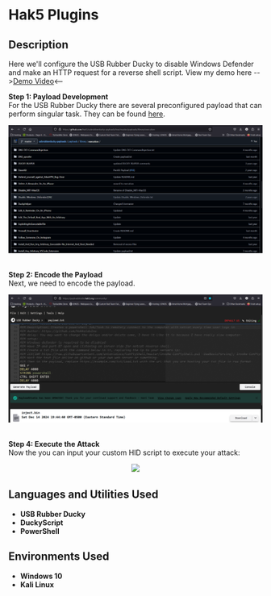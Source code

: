 <h1>Hak5 Plugins</h1>

<h2>Description</h2>
Here we'll configure the USB Rubber Ducky to disable Windows Defender and make an HTTP request for a reverse shell script. View my demo here --><a href="https://youtu.be/Lwp7VJKKu5w?si=COM60IkqX5ZO7TK9">Demo Video</a><--<br />

<b>Step 1: Payload Development</b><br/>
For the USB Rubber Ducky there are several preconfigured payload that can perform singular task. They can be found <a href="https://github.com/hak5/usbrubberducky-payloads/tree/master/payloads">here</a>. 
<p align="center">
  <img src="./imgs/ducky_script_home.png"/>
</p>
<br />
<b>Step 2: Encode the Payload</b><br/>
Next, we need to encode the payload.
<p align="center">
  <img src="./imgs/encoder.png"/>
</p>
<br />
<b>Step 4: Execute the Attack</b><br/>
Now the you can input your custom HID script to execute your attack:
<p align="center">
  <img src="./imgs/attack.png"/>
</p>


<h2>Languages and Utilities Used</h2>
 
- <b>USB Rubber Ducky</b>
- <b>DuckyScript</b>
- <b>PowerShell</b>

<h2>Environments Used </h2>

- <b>Windows 10</b>
- <b>Kali Linux</b>


<!--
 ```diff
- text in red
+ text in green
! text in orange
# text in gray
@@ text in purple (and bold)@@
```
--!>

